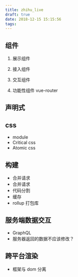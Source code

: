 ```yaml
---
title: zhihu_live
draft: true
date: 2018-12-15 15:15:56
tags:
---
```


## 组件

1. 展示组件

2. 接入组件

3. 交互组件

4. 功能性组件
   vue-router

## 声明式

## css

- module
- Critical css
- Atomic css

## 构建

- 合并请求
- 合并请求
- 代码分割
- 缓存
- rollup 打包库

## 服务端数据交互

- GraphQL
- 服务器返回的数据不应该修改？

## 跨平台渲染

- 框架与 dom 分离
